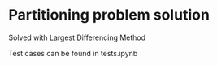 # Partitioning problem solution

Solved with Largest Differencing Method

Test cases can be found in tests.ipynb
